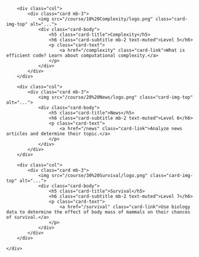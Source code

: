 <div class="container p-0" markdown="0">
	<div class="row">

		<div class="col">
			<div class="card mb-3">
				<img src="/course/10%20Complexity/logo.png" class="card-img-top" alt="...">
				<div class="card-body">
					<h5 class="card-title">Complexity</h5>
					<h6 class="card-subtitle mb-2 text-muted">Level 5</h6>
					<p class="card-text">
						<a href="/complexity" class="card-link">What is efficient code? Learn about computational complexity.</a>
					</p>
				</div>
			</div>
		</div>

		<div class="col">
			<div class="card mb-3">
				<img src="/course/20%20News/logo.png" class="card-img-top" alt="...">
				<div class="card-body">
					<h5 class="card-title">News</h5>
					<h6 class="card-subtitle mb-2 text-muted">Level 6</h6>
					<p class="card-text">
						<a href="/news" class="card-link">Analyze news articles and determine their topic.</a>
					</p>
				</div>
			</div>
		</div>

		<div class="col">
			<div class="card mb-3">
				<img src="/course/30%20Survival/logo.png" class="card-img-top" alt="...">
				<div class="card-body">
					<h5 class="card-title">Survival</h5>
					<h6 class="card-subtitle mb-2 text-muted">Level 7</h6>
					<p class="card-text">
						<a href="/survival" class="card-link">Use biology data to determine the effect of body mass of mammals on their chances of survival.</a>
					</p>
				</div>
			</div>
		</div>

	</div>
</div>
